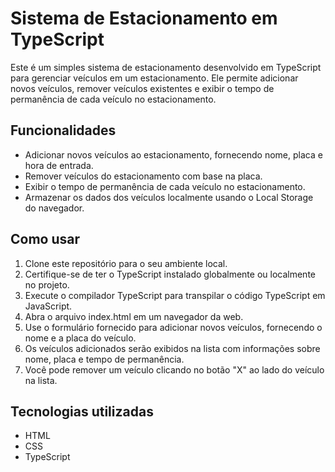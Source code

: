 # Sistema de Estacionamento em TypeScript

Este é um simples sistema de estacionamento desenvolvido em TypeScript para gerenciar veículos em um estacionamento. Ele permite adicionar novos veículos, remover veículos existentes e exibir o tempo de permanência de cada veículo no estacionamento.

## Funcionalidades

- Adicionar novos veículos ao estacionamento, fornecendo nome, placa e hora de entrada.
- Remover veículos do estacionamento com base na placa.
- Exibir o tempo de permanência de cada veículo no estacionamento.
- Armazenar os dados dos veículos localmente usando o Local Storage do navegador.

## Como usar

1. Clone este repositório para o seu ambiente local.
2. Certifique-se de ter o TypeScript instalado globalmente ou localmente no projeto.
3. Execute o compilador TypeScript para transpilar o código TypeScript em JavaScript.
4. Abra o arquivo index.html em um navegador da web.
5. Use o formulário fornecido para adicionar novos veículos, fornecendo o nome e a placa do veículo.
6. Os veículos adicionados serão exibidos na lista com informações sobre nome, placa e tempo de permanência.
7. Você pode remover um veículo clicando no botão "X" ao lado do veículo na lista.

## Tecnologias utilizadas

- HTML
- CSS
- TypeScript
